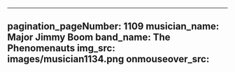 ------
pagination_pageNumber: 1109
musician_name: Major Jimmy Boom
band_name: The Phenomenauts
img_src: images/musician1134.png
onmouseover_src: 
------